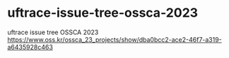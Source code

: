 # uftrace-issue-tree-ossca-2023
uftrace issue tree OSSCA 2023 https://www.oss.kr/ossca_23_projects/show/dba0bcc2-ace2-46f7-a319-a6435928c463
